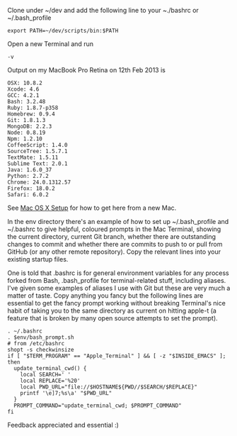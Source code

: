 Clone under ~/dev and add the following line to your ~./bashrc or ~/.bash_profile

    export PATH=~/dev/scripts/bin:$PATH
    
Open a new Terminal and run

    -v
    
Output on my MacBook Pro Retina on 12th Feb 2013 is

    OSX: 10.8.2
    Xcode: 4.6
    GCC: 4.2.1
    Bash: 3.2.48
    Ruby: 1.8.7-p358
    Homebrew: 0.9.4
    Git: 1.8.1.3
    MongoDB: 2.2.3
    Node: 0.8.19
    Npm: 1.2.10
    CoffeeScript: 1.4.0
    SourceTree: 1.5.7.1
    TextMate: 1.5.11
    Sublime Text: 2.0.1
    Java: 1.6.0_37
    Python: 2.7.2
    Chrome: 24.0.1312.57
    Firefox: 18.0.2
    Safari: 6.0.2

See [Mac OS X Setup](https://github.com/Bizzby/bizzby/wiki/Mac-OS-X-Setup) for how to get here from a new Mac.

In the env directory there's an example of how to set up ~/.bash_profile and ~/.bashrc to give helpful, coloured prompts in the Mac Terminal, showing the current directory, current Git branch, whether there are outstanding changes to commit and whether there are commits to push to or pull from GitHub (or any other remote repository). Copy the relevant lines into your existing startup files. 

One is told that .bashrc is for general environment variables for any process forked from Bash, .bash_profile for terminal-related stuff, including aliases. I've given some examples of aliases I use with Git but these are very much a matter of taste. Copy anything you fancy but the following lines are essential to get the fancy prompt working without breaking Terminal's nice habit of taking you to the same directory as current on hitting apple-t (a feature that is broken by many open source attempts to set the prompt).

    . ~/.bashrc
    . $env/bash_prompt.sh
    # from /etc/bashrc
    shopt -s checkwinsize
    if [ "$TERM_PROGRAM" == "Apple_Terminal" ] && [ -z "$INSIDE_EMACS" ]; then
      update_terminal_cwd() {
        local SEARCH=' '
        local REPLACE='%20'
        local PWD_URL="file://$HOSTNAME${PWD//$SEARCH/$REPLACE}"
        printf '\e]7;%s\a' "$PWD_URL"
      }
      PROMPT_COMMAND="update_terminal_cwd; $PROMPT_COMMAND"
    fi

Feedback appreciated and essential :)